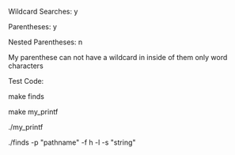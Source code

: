 Wildcard Searches: y

Parentheses: y

Nested Parentheses: n

My parenthese can not have a wildcard in inside of them only word characters

Test Code:

make finds

make my_printf

./my_printf

./finds -p "pathname" -f h -l -s "string"
